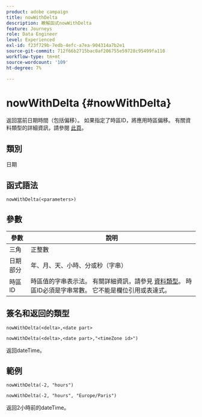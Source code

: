 ```yaml
---
product: adobe campaign
title: nowWithDelta
description: 瞭解函式nowWithDelta
feature: Journeys
role: Data Engineer
level: Experienced
exl-id: f23f729b-7edb-4efc-a7ea-904314a7b2e1
source-git-commit: 712f66b2715bac0af206755e59728c95499fa110
workflow-type: tm+mt
source-wordcount: '109'
ht-degree: 7%

---
```


# nowWithDelta {#nowWithDelta}

返回當前日期時間（包括偏移）。 如果指定了時區ID，將應用時區偏移。 有關資料類型的詳細資訊，請參閱 [此頁](../expression/data-types.md)。

## 類別

日期

## 函式語法

`nowWithDelta(<parameters>)`

## 參數

| 參數 | 說明 |
|--- |--- |
| 三角 | 正整數 |
| 日期部分 | 年、月、天、小時、分或秒（字串） |
| 時區ID | 時區值的字串表示法。 有關詳細資訊，請參見 [資料類型](../expression/data-types.md)。 時區ID必須是字串常數。 它不能是欄位引用或表達式。 |

## 簽名和返回的類型

`nowWithDelta(<delta>,<date part>`

`nowWithDelta(<delta>,<date part>,"<timeZone id>")`

返回dateTime。

## 範例

`nowWithDelta(-2, "hours")`

`nowWithDelta(-2, "hours", "Europe/Paris")`

返回2小時前的dateTime。
